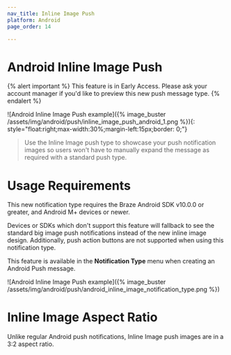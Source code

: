 ```yaml
---
nav_title: Inline Image Push
platform: Android
page_order: 14

---
```


# Android Inline Image Push

{% alert important %}
This feature is in Early Access. Please ask your account manager if you'd like to preview this new push message type.
{% endalert %}

![Android Inline Image Push example]({% image_buster /assets/img/android/push/inline_image_push_android_1.png %}){: style="float:right;max-width:30%;margin-left:15px;border: 0;"}

> Use the Inline Image push type to showcase your push notification images so users won't have to manually expand the message as required with a standard push type.

# Usage Requirements

This new notification type requires the Braze Android SDK v10.0.0 or greater, and Android M+ devices or newer.

Devices or SDKs which don't support this feature will fallback to see the standard big image push notifications instead of the new inline image design. Additionally, push action buttons are not supported when using this notification type.

This feature is available in the **Notification Type** menu when creating an Android Push message.

![Android Inline Image Push example]({% image_buster /assets/img/android/push/android_inline_image_notification_type.png %})

# Inline Image Aspect Ratio

Unlike regular Android push notifications, Inline Image push images are in a 3:2 aspect ratio.
